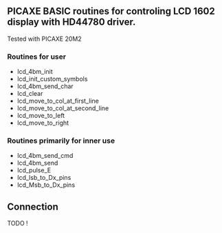 PICAXE BASIC routines for controling LCD 1602 display with HD44780 driver.
----

Tested with PICAXE 20M2

### Routines for user
- lcd_4bm_init
- lcd_init_custom_symbols
- lcd_4bm_send_char
- lcd_clear
- lcd_move_to_col_at_first_line
- lcd_move_to_col_at_second_line
- lcd_move_to_left
- lcd_move_to_right

### Routines primarily for inner use
- lcd_4bm_send_cmd
- lcd_4bm_send
- lcd_pulse_E
- lcd_lsb_to_Dx_pins 
- lcd_Msb_to_Dx_pins

Connection
----
TODO !
